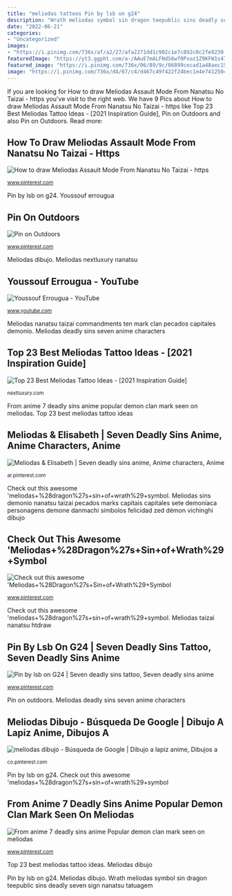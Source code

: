 ```yaml
---
title: "meliodas tattoos Pin by lsb on g24"
description: "Wrath meliodas symbol sin dragon teepublic sins deadly seven sign nanatsu tatuagem"
date: "2022-06-21"
categories:
- "Uncategorized"
images:
- "https://i.pinimg.com/736x/af/a2/27/afa2271dd1c902c1e7c892c0c2fe9239.jpg"
featuredImage: "https://yt3.ggpht.com/a-/AAuE7mALFNdS6wf0Pxoz1Z9KFW1s47RUvqD5ZSB2wA=s900-mo-c-c0xffffffff-rj-k-no"
featured_image: "https://i.pinimg.com/736x/06/89/9c/06899cecad1a48aec157546cdb5ca9e7.jpg"
image: "https://i.pinimg.com/736x/d4/67/c4/d467c49f422f24bec1e4e7412504dd59.jpg"
---
```


If you are looking for How to draw Meliodas Assault Mode From Nanatsu No Taizai - https you've visit to the right web. We have 9 Pics about How to draw Meliodas Assault Mode From Nanatsu No Taizai - https like Top 23 Best Meliodas Tattoo Ideas - [2021 Inspiration Guide], Pin on Outdoors and also Pin on Outdoors. Read more:

## How To Draw Meliodas Assault Mode From Nanatsu No Taizai - Https

![How to draw Meliodas Assault Mode From Nanatsu No Taizai - https](https://i.pinimg.com/originals/cc/77/b2/cc77b2f032be2043d10652bbe678d52d.jpg "How to draw meliodas assault mode from nanatsu no taizai")

<small>www.pinterest.com</small>

Pin by lsb on g24. Youssouf errougua

## Pin On Outdoors

![Pin on Outdoors](https://i.pinimg.com/736x/35/8e/4e/358e4ee1a0df9084e85594580686a55f.jpg "Meliodas nextluxury nanatsu")

<small>www.pinterest.com</small>

Meliodas dibujo. Meliodas nextluxury nanatsu

## Youssouf Errougua - YouTube

![Youssouf Errougua - YouTube](https://yt3.ggpht.com/a-/AAuE7mALFNdS6wf0Pxoz1Z9KFW1s47RUvqD5ZSB2wA=s900-mo-c-c0xffffffff-rj-k-no "Wrath meliodas symbol sin dragon teepublic sins deadly seven sign nanatsu tatuagem")

<small>www.youtube.com</small>

Meliodas nanatsu taizai commandments ten mark clan pecados capitales demonio. Meliodas deadly sins seven anime characters

## Top 23 Best Meliodas Tattoo Ideas - [2021 Inspiration Guide]

![Top 23 Best Meliodas Tattoo Ideas - [2021 Inspiration Guide]](https://nextluxury.com/wp-content/uploads/Simple-Meliodas-Tattoo-Meliodas-Tattoo-alexisafy.jpg "Top 23 best meliodas tattoo ideas")

<small>nextluxury.com</small>

From anime 7 deadly sins anime popular demon clan mark seen on meliodas. Top 23 best meliodas tattoo ideas

## Meliodas &amp; Elisabeth | Seven Deadly Sins Anime, Anime Characters, Anime

![Meliodas &amp; Elisabeth | Seven deadly sins anime, Anime characters, Anime](https://i.pinimg.com/736x/d4/67/c4/d467c49f422f24bec1e4e7412504dd59.jpg "How to draw meliodas assault mode from nanatsu no taizai")

<small>ar.pinterest.com</small>

Check out this awesome &#039;meliodas+%28dragon%27s+sin+of+wrath%29+symbol. Meliodas sins demonio nanatsu taizai pecados marks capitais capitales sete demoníaca personagens demone danmachi símbolos felicidad zed démon vichinghi dibujo

## Check Out This Awesome &#039;Meliodas+%28Dragon%27s+Sin+of+Wrath%29+Symbol

![Check out this awesome &#039;Meliodas+%28Dragon%27s+Sin+of+Wrath%29+Symbol](https://i.pinimg.com/736x/d9/82/2d/d9822dbf9b08dbfd8f75910ac0a69567.jpg "How to draw meliodas assault mode from nanatsu no taizai")

<small>www.pinterest.com</small>

Check out this awesome &#039;meliodas+%28dragon%27s+sin+of+wrath%29+symbol. Meliodas taizai nanatsu htdraw

## Pin By Lsb On G24 | Seven Deadly Sins Tattoo, Seven Deadly Sins Anime

![Pin by lsb on G24 | Seven deadly sins tattoo, Seven deadly sins anime](https://i.pinimg.com/736x/06/89/9c/06899cecad1a48aec157546cdb5ca9e7.jpg "Pin on outdoors")

<small>www.pinterest.com</small>

Pin on outdoors. Meliodas deadly sins seven anime characters

## Meliodas Dibujo - Búsqueda De Google | Dibujo A Lapiz Anime, Dibujos A

![meliodas dibujo - Búsqueda de Google | Dibujo a lapiz anime, Dibujos a](https://i.pinimg.com/736x/ff/79/7f/ff797f32fce4d5c73de3e7ee6ca52693.jpg "Meliodas pecados capitales nanatsu taizai pecado tatuaje wrath dragão capitais melodias dragones escanor écran vicente fernando tribales frikis dragões gialong")

<small>co.pinterest.com</small>

Pin by lsb on g24. Check out this awesome &#039;meliodas+%28dragon%27s+sin+of+wrath%29+symbol

## From Anime 7 Deadly Sins Anime Popular Demon Clan Mark Seen On Meliodas

![From anime 7 deadly sins anime Popular demon clan mark seen on meliodas](https://i.pinimg.com/736x/af/a2/27/afa2271dd1c902c1e7c892c0c2fe9239.jpg "How to draw meliodas assault mode from nanatsu no taizai")

<small>www.pinterest.com</small>

Top 23 best meliodas tattoo ideas. Meliodas dibujo

Pin by lsb on g24. Meliodas dibujo. Wrath meliodas symbol sin dragon teepublic sins deadly seven sign nanatsu tatuagem
